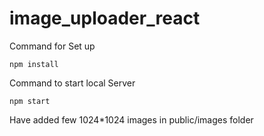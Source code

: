 # image_uploader_react

Command for Set up

``` npm install ```

Command to start local Server

``` npm start ```


Have added few 1024*1024 images in public/images folder
